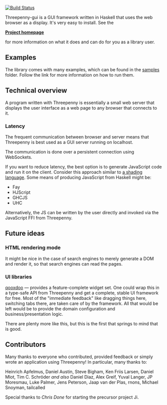 [![Build Status](https://travis-ci.org/HeinrichApfelmus/threepenny-gui.png)](https://travis-ci.org/HeinrichApfelmus/threepenny-gui)

Threepenny-gui is a GUI framework written in Haskell that uses the web browser as a display. It's very easy to install. See the

  [**Project homepage**](http://wiki.haskell.org/Threepenny-gui)

for more information on what it does and can do for you as a library user.

## Examples

The library comes with many examples, which can be found in the [samples](https://github.com/HeinrichApfelmus/threepenny-gui/tree/master/samples#readme) folder. Follow the link for more information on how to run them.

## Technical overview

A program written with Threepenny is essentially a small web server that displays the user interface as a web page to any browser that connects to it.

### Latency

The frequent communication between browser and server
means that Threepenny is best used as a GUI server running on localhost.

The communication is done over a persistent connection using WebSockets.

If you want to reduce latency, the best option is to generate JavaScript
code and run it on the client. Consider this approach similar to [a
shading language](http://en.wikipedia.org/wiki/Shading_language). Some means of producing JavaScript from Haskell might be:

* Fay
* HJScript
* GHCJS
* UHC

Alternatively, the JS can be written by the user directly and invoked via the JavaScript FFI from Threepenny.

## Future ideas

### HTML rendering mode

It might be nice in the case of search engines to merely generate a DOM and render it, so that search engines can read the pages.

### UI libraries

[qooxdoo](http://qooxdoo.org/demo) — provides a feature-complete widget set. One could wrap this in a type-safe API from Threepenny and get a complete, stable UI framework for free. Most of the "immediate feedback" like dragging things here, switching tabs there, are taken care of by the framework. All that would be left would be to provide the domain configuration and business/presentation logic.

There are plenty more like this, but this is the first that springs to
mind that is good.

## Contributors

Many thanks to everyone who contributed, provided feedback or simply wrote an application using Threepenny! In particular, many thanks to:

Heinrich Apfelmus, Daniel Austin, Steve Bigham, Ken Friis Larsen, Daniel Mlot, Tim C. Schröder *and also* Daniel Diaz, Alex Greif, Yuval Langer, JP Moresmau, Luke Palmer, Jens Peterson, Jaap van der Plas, rnons, Michael Snoyman, tailcalled

Special thanks to *Chris Done* for starting the precursor project Ji.
